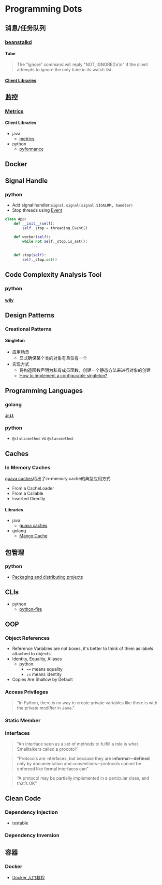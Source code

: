 # Programming Dots
## 消息/任务队列
### [beanstalkd](https://github.com/beanstalkd/beanstalkd)
#### Tube
> The "ignore" command will reply "NOT_IGNORED\r\n" if the client attempts to ignore the only tube in its watch list.
#### [Client Libraries](https://github.com/beanstalkd/beanstalkd/wiki/Client-Libraries)
## 监控
### [Metrics](https://metrics.dropwizard.io/3.1.0/getting-started/)
#### Client Libraries
* java
    * [metrics](https://github.com/dropwizard/metrics)
* python
    * [pyformance](https://github.com/omergertel/pyformance)
## Docker
## Signal Handle
### python
* Add signal handler:`signal.signal(signal.SIGALRM, handler)`
* Stop threads using [Event](https://docs.python.org/3/library/threading.html#event-objects)
```python
class App:
    def __init__(self):
        self._stop = threading.Event()
    
    def worker(self):
        while not self._stop.is_set():
            ...
    
    def stop(self):
        self._stop.set()
```
## Code Complexity Analysis Tool
### python
#### [wily](https://github.com/tonybaloney/wily)
## Design Patterns
### Creational Patterns
#### Singleton
* 应用场景
    * 显式确保某个类的对象有且仅有一个
* 实现方式
    * 将构造函数声明为私有成员函数，创建一个静态方法来进行对象的创建
    * [How to implement a configurable singleton?](https://stackoverflow.com/questions/34642170/how-to-implement-a-configurable-singleton)
## Programming Languages
### golang
#### [`init`](https://golang.org/doc/effective_go.html#init)
### python
* `@staticmethod` vs `@classmethod`
## Caches
### In Memory Caches
[guava caches](https://github.com/google/guava/wiki/CachesExplained)给出了in-memory cache的典型应用方式 
* From a CacheLoader
* From a Callable
* Inserted Directly
#### Libraries
* java
    * [guava caches](https://github.com/google/guava/wiki/CachesExplained)
* golang
    * [Mango Cache](https://github.com/goburrow/cache)
## 包管理
### python
* [Packaging and distributing projects](https://packaging.python.org/guides/distributing-packages-using-setuptools/)
## CLIs
* python
    * [python-fire](https://github.com/google/python-fire)
## OOP
### Object References
* Reference Variables are not boxes, it's better to think of them as labels attached to objects.
* Identity, Equality, Aliases
    * python
        * `==` means equality
        * `is` means identity
* Copies Are Shallow by Default
### Access Privileges
> “In Python, there is no way to create private variables like there is with the private modifier in Java.”
### Static Member
### Interfaces
> “An interface seen as a set of methods to fulfill a role is what Smalltalkers called a procotol”

> “Protocols are interfaces, but because they are **informal—defined** only by documentation and conventions—protocols cannot be enforced like formal interfaces can”

> “A protocol may be partially implemented in a particular class, and that’s OK”

## Clean Code
### Dependency Injection
* testable
### Dependency Inversion

## 容器
### Docker
* [Docker 入门教程](https://www.ruanyifeng.com/blog/2018/02/docker-tutorial.html)